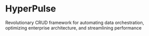 # HyperPulse
Revolutionary CRUD framework for automating data orchestration, optimizing enterprise architecture, and streamlining performance
